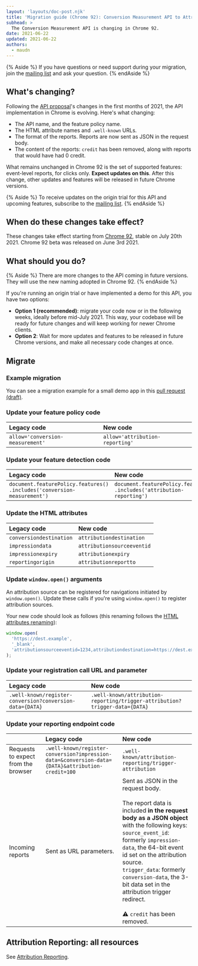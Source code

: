 ```yaml
---
layout: 'layouts/doc-post.njk'
title: 'Migration guide (Chrome 92): Conversion Measurement API to Attribution Reporting API'
subhead: >
  The Conversion Measurement API is changing in Chrome 92.
date: 2021-06-22
updated: 2021-06-22
authors:
  - maudn
---
```


{% Aside %}
If you have questions or need support during your migration, join
the [mailing list](https://groups.google.com/u/1/a/chromium.org/g/attribution-reporting-api-dev) and
ask your question.
{% endAside %}

## What's changing?

Following the [API proposal](https://github.com/WICG/conversion-measurement-api)'s changes
in the first months of 2021, the API implementation in Chrome is evolving. Here's what changing:

- The API name, and the feature policy name.
- The HTML attribute names and `.well-known` URLs.
- The format of the reports. Reports are now sent as JSON in the request body.
- The content of the reports: `credit` has been removed, along with reports that would have had 0 credit.

What remains unchanged in Chrome 92 is the set of supported features: event-level reports, for clicks only.
**Expect updates on this**. After this change, other updates and features will be released in future Chrome versions.

{% Aside %}
To receive updates on the origin trial for this API and upcoming features, subscribe to
the [mailing list](https://groups.google.com/u/1/a/chromium.org/g/attribution-reporting-api-dev).
{% endAside %}

## When do these changes take effect?

These changes take effect starting from [Chrome
92](https://chromestatus.com/features/schedule), stable on July 20th 2021.
Chrome 92 beta was released on June 3rd 2021.

## What should you do?

{% Aside %}
There are more changes to the API coming in future versions. They will use the new naming adopted in Chrome 92.
{% endAside %}

If you're running an origin trial or have implemented a demo for this API, you have two
options:

- **Option 1 (recommended)**: migrate your code now or in the following weeks, ideally before
  mid-July 2021. This way, your codebase will be ready for future changes and will
  keep working for newer Chrome clients.
- **Option 2**: Wait for more updates and features to be released in future Chrome versions,
  and make all necessary code changes at once.

## Migrate

### Example migration

You can see a migration example for a small demo app in this [pull request (draft)](https://github.com/GoogleChromeLabs/trust-safety-demo/pull/4/files).

### Update your feature policy code

<table class="simple width-full fixed-table with-heading-tint">
<thead>
<tr>
<th style="text-align: left;">Legacy code</th>
<th style="text-align: left;">New code</th>
</tr>
</thead>
<tbody>
<tr>
<td><code>allow='conversion-measurement'</code></td>
<td><code>allow='attribution-reporting'</code></td>
</tr>
</tbody>
</table>

### Update your feature detection code

<table class="simple width-full fixed-table with-heading-tint">
<thead>
<tr>
<th style="text-align: left;">Legacy code</th>
<th style="text-align: left;">New code</th>
</tr>
</thead>
<tbody>
<tr>
<td><code>document.featurePolicy.features()<br>.includes('conversion-measurement')</code></td>
<td><code>document.featurePolicy.features()<br>.includes('attribution-reporting')</code></td>
</tr>
</tbody>
</table>

### Update the HTML attributes

<table class="simple width-full fixed-table with-heading-tint">
<thead>
<tr>
<th style="text-align: left;">Legacy code</th>
<th style="text-align: left;">New code</th>
</tr>
</thead>
<tbody>
<tr>
<td><code>conversiondestination</code></td>
<td><code>attributiondestination</code></td>
</tr>
<tr>
<td><code>impressiondata</code></td>
<td><code>attributionsourceeventid</code></td>
</tr>
<tr>
<td><code>impressionexpiry</code></td>
<td><code>attributionexpiry</code></td>
</tr>
<tr>
<td><code>reportingorigin</code></td>
<td><code>attributionreportto</code></td>
</tr>
</tbody>
</table>

### Update `window.open()` arguments

An attribution source can be registered for navigations initiated by `window.open()`.
Update these calls if you're using `window.open()` to register attribution sources.

Your new code should look as follows (this renaming follows the [HTML attributes
renaming](#update-the-html-attributes)):

```javascript
window.open(
  'https://dest.example',
  '_blank',
  'attributionsourceeventid=1234,attributiondestination=https://dest.example,attributionreportto=https://reporter.example,attributionexpiry=604800000'
);
```

### Update your registration call URL and parameter

<table class="simple width-full fixed-table with-heading-tint w-table--top-align">
<thead>
<tr>
<th style="text-align: left;">Legacy code</th>
<th style="text-align: left;">New code</th>
</tr>
</thead>
<tbody>
<tr>
<td><code>.well-known/register-conversion?conversion-data={DATA}</code></td>
<td><code>.well-known/attribution-reporting/trigger-attribution?trigger-data={DATA}</code></td>
</tr>
</tbody>
</table>

### Update your reporting endpoint code

<table class="simple width-full fixed-table with-heading-tint">
<thead>
<tr>
<th></th>
<th style="text-align: left;">Legacy code</th>
<th style="text-align: left;">New code</th>
</tr>
</thead>
<tbody>
<tr>
<td>Requests to expect from the browser</td>
<td><code>.well-known/register-conversion?impression-data=&conversion-data={DATA}&attribution-credit=100</code></td>
<td><code>.well-known/attribution-reporting/trigger-attribution</td>
</tr>
<tr>
<td>Incoming reports</td>
<td>Sent as URL parameters.</td>
<td>Sent as JSON in the request body.<br>
<br>
The report data is included <strong>in the request body as a JSON object</strong> with the
following keys:<br>
<code>source_event_id</code>: formerly <code>impression-data</code>, the 64-bit event id set on the attribution source.<br>
<code>trigger_data</code>: formerly <code>conversion-data</code>, the 3-bit data set in the attribution trigger
redirect.<br><br>
⚠️ <code>credit</code> has been removed.

</tr>
</tbody>
</table>

## Attribution Reporting: all resources

See [Attribution Reporting](/docs/privacy-sandbox/attribution-reporting-introduction).
